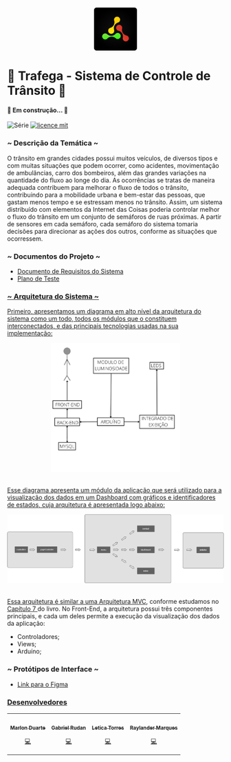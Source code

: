 <p align="center">
<img src=".github/Logotype.png" alt="LOGO" width="100"/>
</p>

# 🚗 Trafega - Sistema de Controle de Trânsito 🚦

#### 🚧 Em construção...  🚧

![Série](https://img.shields.io/badge/Trafega-Projeto%20Integrador-yellow)
[![licence mit](https://img.shields.io/badge/licence-MIT-orange.svg)]()

### ~ Descrição da Temática ~
O trânsito em grandes cidades possui muitos veículos, de diversos tipos e com muitas situações
que podem ocorrer, como acidentes, movimentação de ambulâncias, carro dos bombeiros, além das
grandes variações na quantidade do fluxo ao longe do dia. As ocorrências se tratas de maneira
adequada contribuem para melhorar o fluxo de todos o trânsito, contribuindo para a mobilidade
urbana e bem-estar das pessoas, que gastam menos tempo e se estressam menos no trânsito. Assim,
um sistema distribuído com elementos da Internet das Coisas poderia controlar melhor o fluxo do
trânsito em um conjunto de semáforos de ruas próximas. A partir de sensores em cada semáforo, cada
semáforo do sistema tomaria decisões para direcionar as ações dos outros, conforme as situações que
ocorressem.

### ~ Documentos do Projeto ~
- <a href='https://docs.google.com/document/d/1k1IceFHvfnbBH1P478gfKFBrcCz9Od0_l4Kpyl5X03Q/edit?usp=sharing'>Documento de Requisitos do Sistema
- <a href='https://docs.google.com/spreadsheets/d/16uacRwn8fJHadwd4hxm_4cdNwlsLTsZc_4txhR0OtSE/edit?usp=sharing'>Plano de Teste

### ~ Arquitetura do Sistema ~
Primeiro, apresentamos um diagrama em alto nível da arquitetura do sistema como um todo, todos os módulos 
que o constituem interconectados, e das principais tecnologias usadas na sua implementação:

<p align="center"><img src=".github/Modelo Arquitetural.png" width="300px;" alt=""/><br /><br />

Esse diagrama apresenta um módulo da aplicação que será utilizado para a visualização dos dados em
um Dashboard com gráficos e identificadores de estados, cuja arquitetura é apresentada logo abaixo:

<p align="center"><img src=".github/MVC_Arquitetura.png" width="1000px;" alt=""/><br /><br />

Essa arquitetura é similar a uma <a href='https://pt.wikipedia.org/wiki/MVC'>Arquitetura MVC</a>, conforme estudamos no <a href='https://engsoftmoderna.info/cap7.html'> Capítulo 7 </a> do livro. No Front-End, a arquitetura possui três componentes principais,
e cada um deles permite a execução da visualização dos dados da aplicação:
- Controladores;
- Views;
- Arduíno;

### ~ Protótipos de Interface ~
- <a href='https://www.figma.com/file/pH6HmZMhgP12Z005THy6zH/TRAFEGA---Dashboard?node-id=0%3A1'> Link para o Figma

### Desenvolvedores
<table align="center">
<tr>
    <td align="center"><a href="https://github.com/eletromarlon"><img src="https://avatars.githubusercontent.com/u/60488949?v=4" width="100px;" alt=""/><br /><sub><b>Marlon Duarte</b></sub></a><br /><p title="Front-End">💻</p></td>
    <td align="center"><a href="https://github.com/gabrielrudan"><img src="https://avatars.githubusercontent.com/u/84931636?v=4" width="100px;" alt=""/><br /><sub><b>Gabriel Rudan</b></sub></a><br /><p title="Front-End">💻</p></td>
    <td align="center"><a href="https://github.com/leh-torres"><img src="https://avatars.githubusercontent.com/u/78484018?v=4" width="100px;" alt=""/><br /><sub><b>Letica Torres</b></sub></a><br /><p title="Back-End">💻</p></td>
    <td align="center"><a href="https://github.com/Raylander524"><img src="https://avatars.githubusercontent.com/u/84639724?v=4" width="100px;" alt=""/><br /><sub><b>Raylander Marques</b></sub></a><br /><p title="Back-End">💻</p></td>
  </tr>
</table>

